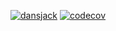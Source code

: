 [![dansjack](https://circleci.com/gh/dansjack/ad340-sp2020.svg?style=svg)](https://app.circleci.com/pipelines/github/dansjack/ad340-sp2020)
[![codecov](https://codecov.io/gh/dansjack/ad40-sp2020/branch/master/graph/badge.svg)](https://codecov.io/gh/dansjack/ad40-sp2020)



